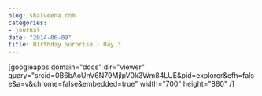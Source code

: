 ```yaml
---
blog: shalveena.com
categories:
- journal
date: "2014-06-09"
title: Birthday Surprise - Day 3
---
```


\[googleapps domain="docs" dir="viewer" query="srcid=0B6bAoUnV6N79MjlpV0k3Wm84LUE&pid=explorer&efh=false&a=v&chrome=false&embedded=true" width="700" height="880" /\]
